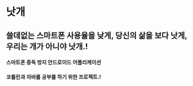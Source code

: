 # 낫개
## 쓸데없는 스마트폰 사용율을 낮게, 당신의 삶을 보다 낫게, 우리는 개가 아니야 낫개.!
#### 스마트폰 중독 방지 안드로이드 어플리케이션
#### 코틀린과 자바를 공부를 하기 위한 프로젝트.!
